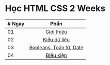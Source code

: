 # Học HTML CSS 2 Weeks

| # Ngày |                                                                       Phần                                                                        |
| ----- | :-------------------------------------------------------------------------------------------------------------------------------------------------: |
| 01    |                                                             [Giới thiệu](./readMe.md)                                                             |
| 02    |                                               [Kiểu dữ liệu](./02_Day_Data_types/02_day_data_types.md)                                                |
| 03    |                             [Booleans, Toán tử, Date](./03_Day_Booleans_operators_date/03_booleans_operators_date.md)                             |
| 04    |                                            [Điều kiện](./04_Day_Conditionals/04_day_conditionals.md)                                             |

